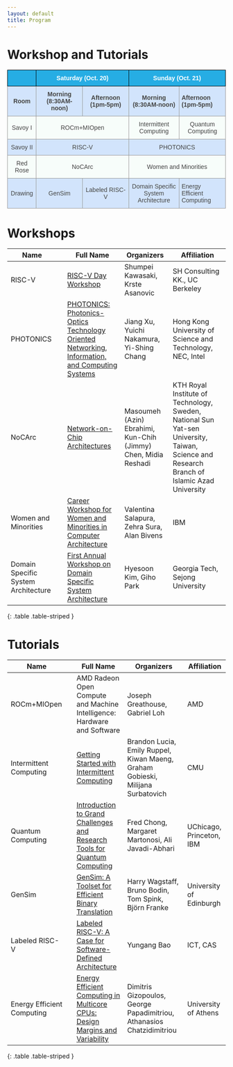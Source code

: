 ```yaml
---
layout: default
title: Program
---
```

# Workshop and Tutorials

<style type="text/css">
.tg  {border-collapse:collapse;border-spacing:0;border-color:#999;}
.tg td{font-family:Arial, sans-serif;font-size:14px;padding:10px 5px;border-style:solid;border-width:1px;overflow:hidden;word-break:normal;border-color:#999;color:#444;background-color:#F7FDFA;}
.tg th{font-family:Arial, sans-serif;font-size:14px;font-weight:normal;padding:10px 5px;border-style:solid;border-width:1px;overflow:hidden;word-break:normal;border-color:black;color:#fff;background-color:#26ADE4;}
.tg .tg-0rnh{background-color:#D2E4FC;font-weight:bold;text-align:center}
.tg .tg-s6z2{text-align:center}
.tg .tg-vn4c{background-color:#D2E4FC}
.tg .tg-vv7f{background-color:#D2E4FC;font-weight:bold}
.tg .tg-hgcj{font-weight:bold;text-align:center}
.tg .tg-5hgy{background-color:#D2E4FC;text-align:center}
</style>

<table class="tg">
  <tr>
    <th class="tg-s6z2"></th>
    <th class="tg-hgcj" colspan="2">Saturday (Oct. 20) </th>
    <th class="tg-hgcj" colspan="2">Sunday (Oct. 21) </th>
  </tr>
  <!-- <tr>
    <th class="tg-hgcj" colspan="5"> Breakfast (7:30-8:30AM). Lunch (12-1pm). Break (3-3:30pm) </th>
  </tr> -->
  <tr>
    <td class="tg-0rnh">Room</td>
    <td class="tg-0rnh">Morning (8:30AM-noon)</td>
    <td class="tg-0rnh">Afternoon (1pm-5pm)</td>
    <td class="tg-0rnh">Morning (8:30AM-noon)</td>
    <td class="tg-vv7f">Afternoon (1pm-5pm)</td>
  </tr>
  <tr>
    <td class="tg-s6z2">Savoy I</td>
    <td class="tg-s6z2" colspan="2">ROCm+MIOpen</td>
    <td class="tg-s6z2">Intermittent<br>Computing</td>
    <td class="tg-s6z2">Quantum<br>Computing</td>
  </tr>
  <tr>
    <td class="tg-5hgy">Savoy II</td>
    <td class="tg-5hgy" colspan="2">RISC-V</td>
    <td class="tg-5hgy" colspan="2">PHOTONICS</td>
  </tr>
  <tr>
    <td class="tg-s6z2">Red Rose</td>
    <td class="tg-s6z2" colspan="2">NoCArc</td>
    <td class="tg-s6z2" colspan="2">Women and Minorities</td>
  </tr>
  <tr>
    <td class="tg-5hgy">Drawing</td>
    <td class="tg-5hgy">GenSim</td>
    <td class="tg-5hgy">Labeled RISC-V</td>
    <td class="tg-5hgy">Domain Specific<br>System<br>Architecture</td>
    <td class="tg-vn4c">Energy Efficient<br>Computing</td>
  </tr>
</table>



# Workshops


| Name                     	|   	| Full Name                                                               	| Organizers                                                          	| Affiliation                            	|
|--------------------------	|---	|-------------------------------------------------------------------------	|---------------------------------------------------------------------	|----------------------------------------	|
| RISC-V       	|   	| [RISC-V Day Workshop](https://riscv.tokyo/2017/en/micro-51-fukuoka-oct-20-2018/)            	| Shumpei Kawasaki,  Krste Asanovic                      	| SH Consulting KK., UC Berkeley                              	|
| PHOTONICS           	|   	| [PHOTONICS: Photonics-Optics Technology Oriented Networking, Information, and Computing Systems](https://www.ece.ust.hk/~eexu/PHOTONICS.html)       | Jiang Xu,  Yuichi Nakamura,  Yi-Shing Chang                                              | Hong Kong University of Science and Technology, NEC, Intel                	|
| NoCArc  	|   	|[Network-on-Chip Architectures](http://www.nocarc.org/)      	| Masoumeh (Azin) Ebrahimi, Kun-Chih (Jimmy) Chen, Midia Reshadi                  	| KTH Royal Institute of Technology, Sweden, National Sun Yat-sen University, Taiwan, Science and Research Branch of Islamic Azad University                              	|
| Women and Minorities  	|   	| [Career Workshop for Women and Minorities in Computer Architecture](https://www.cs.virginia.edu/~smk9u/cwwmca2018/cwwmca.html) 	| Valentina Salapura,  Zehra Sura, Alan Bivens	| IBM                        	|
| Domain Specific System Architecture 	|   	| [First Annual Workshop on Domain Specific System Architecture](http://prism.sejong.ac.kr/dossa-1)  	| Hyesoon Kim, Giho Park                  	| Georgia Tech, Sejong University         	|
{: .table .table-striped }


# Tutorials


| Name                      |     | Full Name                                                                 | Organizers                                                            | Affiliation                             |
|-------------------------- |---  |-------------------------------------------------------------------------  |---------------------------------------------------------------------  |---------------------------------------- |
| ROCm+MIOpen              |     | AMD Radeon Open Compute and Machine Intelligence: Hardware and Software                                             | Joseph Greathouse, Gabriel Loh                 | AMD  |
| Intermittent Computing              |     | [Getting Started with Intermittent Computing](https://cmuabstract.github.io/intermittence_tutorial/) | Brandon Lucia, Emily Ruppel, Kiwan Maeng, Graham Gobieski, Milijana Surbatovich  | CMU                 |
| Quantum Computing    |     | [Introduction to Grand Challenges and Research Tools for Quantum Computing](https://www.epiqc.cs.uchicago.edu/tutorial/)   |   Fred Chong, Margaret Martonosi, Ali Javadi-Abhari   | UChicago, Princeton, IBM                         |
| GenSim                |     | [GenSim: A Toolset for Efficient Binary Translation](http://www.gensim.org/)     | Harry Wagstaff, Bruno Bodin, Tom Spink, Björn Franke                                         | University of Edinburgh                               |
| Labeled RISC-V                |     | [Labeled RISC-V: A Case for Software-Defined Architecture](http://sdc.ict.ac.cn/micro2018-tutorial/)      | Yungang Bao            | ICT, CAS     |
| Energy Efficient Computing         |     | [Energy Efficient Computing in Multicore CPUs: Design Margins and Variability](http://micro51.tutorial.di.uoa.gr/)     | Dimitris Gizopoulos, George Papadimitriou, Athanasios Chatzidimitriou     | University of Athens                         |
{: .table .table-striped }






